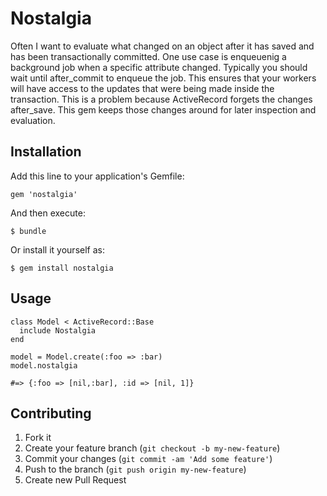 # Nostalgia

Often I want to evaluate what changed on an object after it has saved and has been transactionally committed.  One use case is enqueuenig a background job when a specific attribute changed.  Typically you should wait until after_commit to enqueue the job.  This ensures that your workers will have access to the updates that were being made inside the transaction. This is a problem because ActiveRecord forgets the changes after_save.  This gem keeps those changes around for later inspection and evaluation.

## Installation

Add this line to your application's Gemfile:

    gem 'nostalgia'

And then execute:

    $ bundle

Or install it yourself as:

    $ gem install nostalgia

## Usage

    class Model < ActiveRecord::Base
      include Nostalgia
    end

    model = Model.create(:foo => :bar)
    model.nostalgia

    #=> {:foo => [nil,:bar], :id => [nil, 1]}


## Contributing

1. Fork it
2. Create your feature branch (`git checkout -b my-new-feature`)
3. Commit your changes (`git commit -am 'Add some feature'`)
4. Push to the branch (`git push origin my-new-feature`)
5. Create new Pull Request
